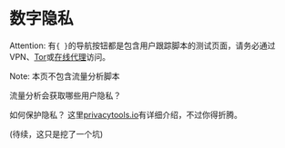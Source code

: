 # 数字隐私

Attention: 有`{ }`的导航按钮都是包含用户跟踪脚本的测试页面，请务必通过VPN、[Tor](https://www.torproject.org/download/)或[在线代理](https://hidester.com/proxy/)访问。

Note: 本页不包含流量分析脚本

流量分析会获取哪些用户隐私？

如何保护隐私？ 这里[privacytools.io](https://www.privacytools.io/)有详细介绍，不过你得折腾。

(待续，这只是挖了一个坑)
